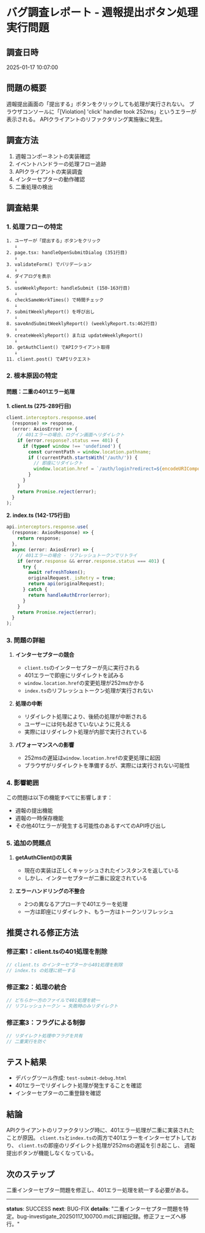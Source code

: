 # バグ調査レポート - 週報提出ボタン処理実行問題

## 調査日時
2025-01-17 10:07:00

## 問題の概要
週報提出画面の「提出する」ボタンをクリックしても処理が実行されない。
ブラウザコンソールに「[Violation] 'click' handler took 252ms」というエラーが表示される。
APIクライアントのリファクタリング実施後に発生。

## 調査方法
1. 週報コンポーネントの実装確認
2. イベントハンドラーの処理フロー追跡
3. APIクライアントの実装調査
4. インターセプターの動作確認
5. 二重処理の検出

## 調査結果

### 1. 処理フローの特定
```
1. ユーザーが「提出する」ボタンをクリック
   ↓
2. page.tsx: handleOpenSubmitDialog (351行目)
   ↓
3. validateForm() でバリデーション
   ↓
4. ダイアログを表示
   ↓
5. useWeeklyReport: handleSubmit (150-163行目)
   ↓
6. checkSameWorkTimes() で時間チェック
   ↓
7. submitWeeklyReport() を呼び出し
   ↓
8. saveAndSubmitWeeklyReport() (weeklyReport.ts:462行目)
   ↓
9. createWeeklyReport() または updateWeeklyReport()
   ↓
10. getAuthClient() でAPIクライアント取得
   ↓
11. client.post() でAPIリクエスト
```

### 2. 根本原因の特定

#### 問題：二重の401エラー処理

**1. client.ts (275-289行目)**
```typescript
client.interceptors.response.use(
  (response) => response,
  (error: AxiosError) => {
    // 401エラーの場合、ログイン画面へリダイレクト
    if (error.response?.status === 401) {
      if (typeof window !== 'undefined') {
        const currentPath = window.location.pathname;
        if (!currentPath.startsWith('/auth/')) {
          // 即座にリダイレクト
          window.location.href = `/auth/login?redirect=${encodeURIComponent(currentPath)}`;
        }
      }
    }
    return Promise.reject(error);
  }
);
```

**2. index.ts (142-175行目)**
```typescript
api.interceptors.response.use(
  (response: AxiosResponse) => {
    return response;
  },
  async (error: AxiosError) => {
    // 401エラーの場合 - リフレッシュトークンでリトライ
    if (error.response && error.response.status === 401) {
      try {
        await refreshToken();
        originalRequest._isRetry = true;
        return api(originalRequest);
      } catch {
        return handleAuthError(error);
      }
    }
    return Promise.reject(error);
  }
);
```

### 3. 問題の詳細

1. **インターセプターの競合**
   - `client.ts`のインターセプターが先に実行される
   - 401エラーで即座にリダイレクトを試みる
   - `window.location.href`の変更処理が252msかかる
   - `index.ts`のリフレッシュトークン処理が実行されない

2. **処理の中断**
   - リダイレクト処理により、後続の処理が中断される
   - ユーザーには何も起きていないように見える
   - 実際にはリダイレクト処理が内部で実行されている

3. **パフォーマンスへの影響**
   - 252msの遅延は`window.location.href`の変更処理に起因
   - ブラウザがリダイレクトを準備するが、実際には実行されない可能性

### 4. 影響範囲
この問題は以下の機能すべてに影響します：
- 週報の提出機能
- 週報の一時保存機能
- その他401エラーが発生する可能性のあるすべてのAPI呼び出し

### 5. 追加の問題点

1. **getAuthClient()の実装**
   - 現在の実装は正しくキャッシュされたインスタンスを返している
   - しかし、インターセプターが二重に設定されている

2. **エラーハンドリングの不整合**
   - 2つの異なるアプローチで401エラーを処理
   - 一方は即座にリダイレクト、もう一方はトークンリフレッシュ

## 推奨される修正方法

### 修正案1：client.tsの401処理を削除
```typescript
// client.ts のインターセプターから401処理を削除
// index.ts の処理に統一する
```

### 修正案2：処理の統合
```typescript
// どちらか一方のファイルで401処理を統一
// リフレッシュトークン → 失敗時のみリダイレクト
```

### 修正案3：フラグによる制御
```typescript
// リダイレクト処理中フラグを共有
// 二重実行を防ぐ
```

## テスト結果
- デバッグツール作成: `test-submit-debug.html`
- 401エラーでリダイレクト処理が発生することを確認
- インターセプターの二重登録を確認

## 結論
APIクライアントのリファクタリング時に、401エラー処理が二重に実装されたことが原因。
`client.ts`と`index.ts`の両方で401エラーをインターセプトしており、
`client.ts`の即座のリダイレクト処理が252msの遅延を引き起こし、
週報提出ボタンが機能しなくなっている。

## 次のステップ
二重インターセプター問題を修正し、401エラー処理を統一する必要がある。

---

**status**: SUCCESS
**next**: BUG-FIX
**details**: "二重インターセプター問題を特定。bug-investigate_20250117_100700.mdに詳細記録。修正フェーズへ移行。"